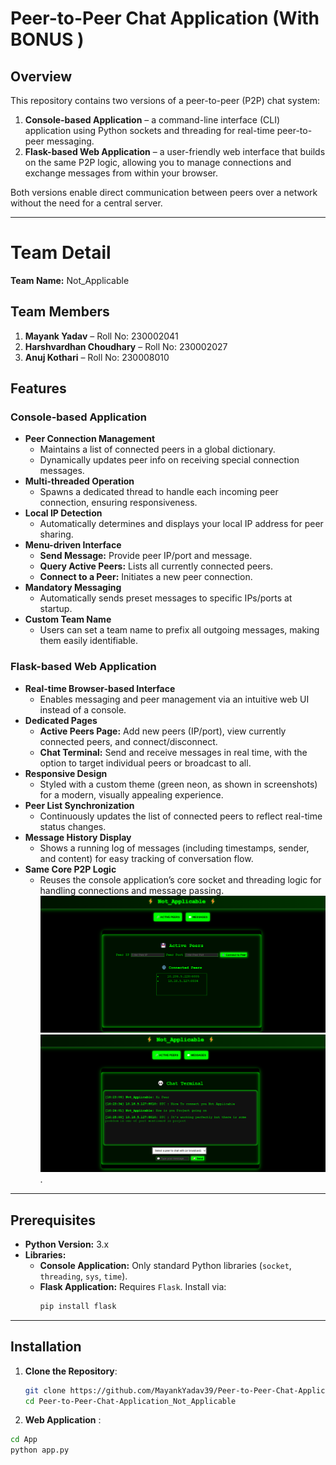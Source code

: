 # Peer-to-Peer Chat Application (With BONUS )

## Overview
This repository contains two versions of a peer-to-peer (P2P) chat system:

1. **Console-based Application** – a command-line interface (CLI) application using Python sockets and threading for real-time peer-to-peer messaging.
2. **Flask-based Web Application** – a user-friendly web interface that builds on the same P2P logic, allowing you to manage connections and exchange messages from within your browser.

Both versions enable direct communication between peers over a network without the need for a central server.

---


# Team Detail

**Team Name:** Not_Applicable

## Team Members

1. **Mayank Yadav** – Roll No: 230002041
2. **Harshvardhan Choudhary** – Roll No: 230002027
3. **Anuj Kothari** – Roll No: 230008010
## Features

### Console-based Application
- **Peer Connection Management**
  - Maintains a list of connected peers in a global dictionary.
  - Dynamically updates peer info on receiving special connection messages.
- **Multi-threaded Operation**
  - Spawns a dedicated thread to handle each incoming peer connection, ensuring responsiveness.
- **Local IP Detection**
  - Automatically determines and displays your local IP address for peer sharing.
- **Menu-driven Interface**
  - **Send Message:** Provide peer IP/port and message.  
  - **Query Active Peers:** Lists all currently connected peers.  
  - **Connect to a Peer:** Initiates a new peer connection.
- **Mandatory Messaging**
  - Automatically sends preset messages to specific IPs/ports at startup.
- **Custom Team Name**
  - Users can set a team name to prefix all outgoing messages, making them easily identifiable.

### Flask-based Web Application
- **Real-time Browser-based Interface**
  - Enables messaging and peer management via an intuitive web UI instead of a console.
- **Dedicated Pages**
  - **Active Peers Page:** Add new peers (IP/port), view currently connected peers, and connect/disconnect.  
  - **Chat Terminal:** Send and receive messages in real time, with the option to target individual peers or broadcast to all.
- **Responsive Design**
  - Styled with a custom theme (green neon, as shown in screenshots) for a modern, visually appealing experience.
- **Peer List Synchronization**
  - Continuously updates the list of connected peers to reflect real-time status changes.
- **Message History Display**
  - Shows a running log of messages (including timestamps, sender, and content) for easy tracking of conversation flow.
- **Same Core P2P Logic**
  - Reuses the console application’s core socket and threading logic for handling connections and message passing.
     ![Chat Application Screenshot](Images/Screenshot%202025-02-19%20154937.png)
  ![Chat Application Screenshot](/Images/Screenshot%202025-02-19%20162514.png).

---

## Prerequisites
- **Python Version:** 3.x
- **Libraries:**
  - **Console Application:** Only standard Python libraries (`socket`, `threading`, `sys`, `time`).
  - **Flask Application:** Requires `Flask`. Install via:
    ```bash
    pip install flask
    ```

---

## Installation
1. **Clone the Repository**:
   ```bash
   git clone https://github.com/MayankYadav39/Peer-to-Peer-Chat-Application_Not_Applicable.git
   cd Peer-to-Peer-Chat-Application_Not_Applicable
2. **Web Application**   :
  ```bash
  cd App
  python app.py
  ```

   
